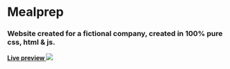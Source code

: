 <h1> Mealprep </h1> 

<h3>Website created for a fictional company, created in 100% pure css, html & js.</h3>
<strong><a href="https://mealprep-ai.netlify.app/"> Live preview </a></strong>

<img src="https://i.ibb.co/vXLm952/screencapture-mealprep-ai-netlify-app-2022-01-02-17-06-20.jpg">


